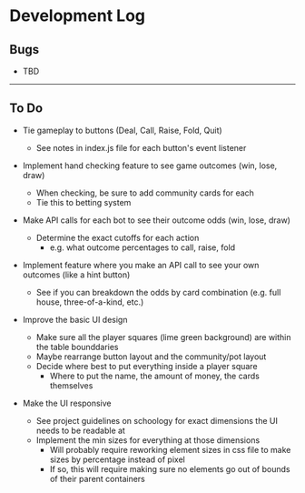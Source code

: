 # Development Log

## Bugs

- TBD

---

## To Do

- Tie gameplay to buttons (Deal, Call, Raise, Fold, Quit)
    - See notes in index.js file for each button's event listener

- Implement hand checking feature to see game outcomes (win, lose, draw)
    - When checking, be sure to add community cards for each
    - Tie this to betting system

- Make API calls for each bot to see their outcome odds (win, lose, draw)
    - Determine the exact cutoffs for each action
        - e.g. what outcome percentages to call, raise, fold

- Implement feature where you make an API call to see your own outcomes (like a hint button)
    - See if you can breakdown the odds by card combination (e.g. full house, three-of-a-kind, etc.)

- Improve the basic UI design
    - Make sure all the player squares (lime green background) are within the table bounddaries
    - Maybe rearrange button layout and the community/pot layout
    - Decide where best to put everything inside a player square
        - Where to put the name, the amount of money, the cards themselves

- Make the UI responsive
    - See project guidelines on schoology for exact dimensions the UI needs to be readable at
    - Implement the min sizes for everything at those dimensions
        - Will probably require reworking element sizes in css file to make sizes by percentage instead of pixel
        - If so, this will require making sure no elements go out of bounds of their parent containers